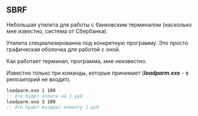 ## SBRF

Небольшая утилита для работы с банковским терминалом (насколько мне известно, система от Сбербанка).

Утилита специализированна под конкретную программу. Это просто графическая оболочка для работой с оной.

Как работает терминал, программа, мне неизвестно.

Известно только три команды, которые принимает (***loadparm.exe*** - в репозиторий не входит).
```cmd
loadparm.exe 1 100
:: Это будет оплата на 1 руб
loadparm.exe 3 100
:: Это будет возврат клиенту 1 руб
```
